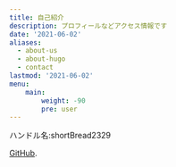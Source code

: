 ```yaml
---
title: 自己紹介
description: プロフィールなどアクセス情報です
date: '2021-06-02'
aliases:
  - about-us
  - about-hugo
  - contact
lastmod: '2021-06-02'
menu:
    main: 
        weight: -90
        pre: user
---
```


ハンドル名:shortBread2329

[GitHub](https://github.com/gohugoio).
